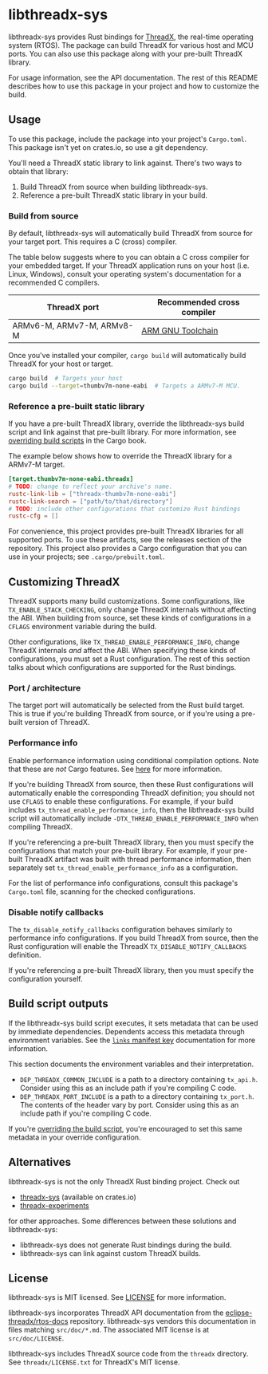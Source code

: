 # libthreadx-sys

libthreadx-sys provides Rust bindings for [ThreadX][threadx], the real-time
operating system (RTOS). The package can build ThreadX for various host and MCU
ports. You can also use this package along with your pre-built ThreadX library.

For usage information, see the API documentation. The rest of this README
describes how to use this package in your project and how to customize the
build.

[threadx]: https://github.com/eclipse-threadx/threadx

## Usage

To use this package, include the package into your project's `Cargo.toml`. This
package isn't yet on crates.io, so use a git dependency.

You'll need a ThreadX static library to link against. There's two ways to obtain
that library:

1. Build ThreadX from source when building libthreadx-sys.
2. Reference a pre-built ThreadX static library in your build.

### Build from source

By default, libthreadx-sys will automatically build ThreadX from source for your
target port. This requires a C (cross) compiler.

The table below suggests where to you can obtain a C cross compiler for your
embedded target. If your ThreadX application runs on your host (i.e. Linux,
Windows), consult your operating system's documentation for a recommended C
compilers.

| ThreadX port              | Recommended cross compiler   |
|---------------------------|------------------------------|
| ARMv6-M, ARMv7-M, ARMv8-M | [ARM GNU Toolchain][gcc-arm] |

[gcc-arm]: https://developer.arm.com/Tools%20and%20Software/GNU%20Toolchain

Once you've installed your compiler, `cargo build` will automatically build
ThreadX for your host or target.

```bash
cargo build  # Targets your host
cargo build --target=thumbv7m-none-eabi  # Targets a ARMv7-M MCU.
```

### Reference a pre-built static library

If you have a pre-built ThreadX library, override the libthreadx-sys build
script and link against that pre-built library. For more information, see
[overriding build scripts][build-script-override] in the Cargo book.

[build-script-override]: https://doc.rust-lang.org/cargo/reference/build-scripts.html#overriding-build-scripts

The example below shows how to override the ThreadX library for a ARMv7-M
target.

```toml
[target.thumbv7m-none-eabi.threadx]
# TODO: change to reflect your archive's name.
rustc-link-lib = ["threadx-thumbv7m-none-eabi"]
rustc-link-search = ["path/to/that/directory"]
# TODO: include other configurations that customize Rust bindings
rustc-cfg = []
```

For convenience, this project provides pre-built ThreadX libraries for all
supported ports. To use these artifacts, see the releases section of the
repository. This project also provides a Cargo configuration that you can use in
your projects; see `.cargo/prebuilt.toml`.

## Customizing ThreadX

ThreadX supports many build customizations. Some configurations, like
`TX_ENABLE_STACK_CHECKING`, only change ThreadX internals without affecting the
ABI. When building from source, set these kinds of configurations in a `CFLAGS`
environment variable during the build.

Other configurations, like `TX_THREAD_ENABLE_PERFORMANCE_INFO`, change ThreadX
internals *and* affect the ABI. When specifying these kinds of configurations,
you must set a Rust configuration. The rest of this section talks about which
configurations are supported for the Rust bindings.

### Port / architecture

The target port will automatically be selected from the Rust build target. This
is true if you're building ThreadX from source, or if you're using a pre-built
version of ThreadX.

### Performance info

Enable performance information using conditional compilation options. Note that
these are *not* Cargo features. See
[here](https://doc.rust-lang.org/reference/conditional-compilation.html) for
more information.

If you're building ThreadX from source, then these Rust configurations will
automatically enable the corresponding ThreadX definition; you should not use
`CFLAGS` to enable these configurations. For example, if your build includes
`tx_thread_enable_performance_info`, then the libthreadx-sys build script will
automatically include `-DTX_THREAD_ENABLE_PERFORMANCE_INFO` when compiling
ThreadX.

If you're referencing a pre-built ThreadX library, then you must specify the
configurations that match your pre-built library. For example, if your pre-built
ThreadX artifact was built with thread performance information, then separately
set `tx_thread_enable_performance_info` as a configuration.

For the list of performance info configurations, consult this package's
`Cargo.toml` file, scanning for the checked configurations.

### Disable notify callbacks

The `tx_disable_notify_callbacks` configuration behaves similarly to performance
info configurations. If you build ThreadX from source, then the Rust
configuration will enable the ThreadX `TX_DISABLE_NOTIFY_CALLBACKS` definition.

If you're referencing a pre-built ThreadX library, then you must specify the
configuration yourself.

## Build script outputs

If the libthreadx-sys build script executes, it sets metadata that can be used
by immediate dependencies. Dependents access this metadata through environment
variables. See the [`links` manifest key][cargo-links] documentation for more
information.

This section documents the environment variables and their interpretation.

- `DEP_THREADX_COMMON_INCLUDE` is a path to a directory containing `tx_api.h`.
  Consider using this as an include path if you're compiling C code.
- `DEP_THREADX_PORT_INCLUDE` is a path to a directory containing `tx_port.h`.
  The contents of the header vary by port. Consider using this as an include
  path if you're compiling C code.

If you're [overriding the build script][build-script-override], you're
encouraged to set this same metadata in your override configuration.

[cargo-links]: https://doc.rust-lang.org/cargo/reference/build-scripts.html#the-links-manifest-key

## Alternatives

libthreadx-sys is not the only ThreadX Rust binding project. Check out

- [threadx-sys] (available on crates.io)
- [threadx-experiments]

for other approaches. Some differences between these solutions and
libthreadx-sys:

- libthreadx-sys does not generate Rust bindings during the build.
- libthreadx-sys can link against custom ThreadX builds.

[threadx-sys]: https://docs.rs/crate/threadx-sys
[threadx-experiments]: https://github.com/ferrous-systems/threadx-experiments

## License

libthreadx-sys is MIT licensed. See [LICENSE](./LICENSE) for more information.

libthreadx-sys incorporates ThreadX API documentation from the
[eclipse-threadx/rtos-docs] repository. libthreadx-sys vendors this
documentation in files matching `src/doc/*.md`. The associated MIT license is
at `src/doc/LICENSE`.

libthreadx-sys includes ThreadX source code from the `threadx` directory.
See `threadx/LICENSE.txt` for ThreadX's MIT license.

[eclipse-threadx/rtos-docs]: https://github.com/eclipse-threadx/rtos-docs/tree/71a7c00f369b9cd648f73dfddb0d5ca6d5a1b855
